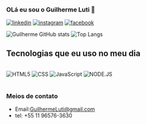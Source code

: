 
### OLá eu sou o Guilherme Luti 👋

[![linkedin](https://img.shields.io/badge/LinkedIn-0077B5?style=for-the-badge&logo=linkedin&logoColor=white)](https://www.linkedin.com/in/guilherme-luti-7a3204270/)
[![instagram](https://img.shields.io/badge/Instagram-E4405F?style=for-the-badge&logo=instagram&logoColor=white)](https://www.instagram.com/itz_d3m0/)
[![facebook](https://img.shields.io/badge/Facebook-1877F2?style=for-the-badge&logo=facebook&logoColor=white)](https://www.facebook.com/guilherme.luti.3)


![Guilherme GitHub stats](https://github-readme-stats.vercel.app/api?username=GuilhermeLuti&show_icons=true&theme=dracula)
![Top Langs](https://github-readme-stats.vercel.app/api/top-langs/?username=GuilhermeLuti&layout=compact)

## Tecnologias que eu uso no meu dia

<div style="display: inline_block"><br/>
  <img alt="HTML5" src="https://img.shields.io/badge/HTML5-E34F26?style=for-the-badge&logo=html5&logoColor=white" />
  <img alt="CSS" src="https://img.shields.io/badge/CSS-239120?&style=for-the-badge&logo=css3&logoColor=white" />
  <img alt="JavaScript" src="https://img.shields.io/badge/JavaScript-F7DF1E?style=for-the-badge&logo=javascript&logoColor=black" />
  <img alt="NODE.JS" src="https://img.shields.io/badge/Node.js-43853D?style=for-the-badge&logo=node.js&logoColor=white" />
</div><br>

### Meios de contato
- Email:GuilhermeLuti@gmail.com
- tel: +55 11 96576-3630

